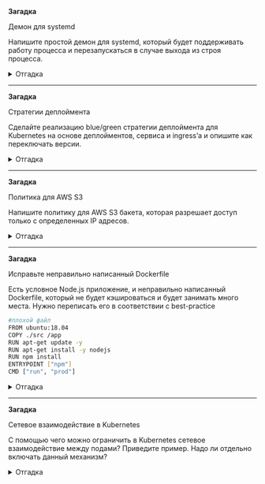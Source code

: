 **Загадка**

Демон для systemd

Напишите простой демон для systemd, который будет поддерживать работу процесса и перезапускаться в случае выхода из строя процесса.

<details>
  <summary>Отгадка</summary>
  Будем делать всё очень минималистично, но так, чтобы нескучно. Для минимализма сервисом будет netcat, пишущий в локальный файл:
  
  ```bash
  netcat -4 -l 3333 >> /tmp/dump
  ```
  А для веселья будем проверять non-privileged services, которые завезли в systemd 239. Нужно же когда-нибудь это попробовать.
  Создадим директорию и юнит-файл:
  ```bash
onboard@dceu0858:~$ mkdir -p .config/systemd/user/
onboard@dceu0858:~$ cat >.config/systemd/user/mytest.service
[Unit]
Description="A test service"

[Service]
ExecStart=/bin/sh -c '/usr/bin/netcat -4 -l 3333 >> /tmp/dump'
Type=simple
Restart=always
```
Небольшие пояснения. Сознательно опущены After, Requires и прочее. /bin/sh вызывается для того, чтобы наш редирект в файл работал. По умолчанию systemd не запускает никакого командного интерпретатора, а просто передаёт всё, что после имени бинарника, в качестве параметров. Type=simple потому, что sh умрёт вслед за netcat'ом, поскольку ему будет больше нечего делать. Ну, и Restart=always будет перезапускать сервис всегда, даже если exit code == 0.

Скажем, что systemd-userd для моего пользователя должен стартовать вместе с системой, иначе сервис умрёт при выходе пользователя из системы:
```bash
onboard@dceu0858:~$ sudo loginctl enable-linger onboard
```
Загрузим новые юниты:
```bash
onboard@dceu0858:~$ systemctl --user daemon-reload
```
Запустим, проверим статус:
```bash
onboard@dceu0858:~$ systemctl --user start mytest
onboard@dceu0858:~$ systemctl --user status mytest
● mytest.service - "A test service"
     Loaded: loaded (/home/onboard/.config/systemd/user/mytest.service; static; vendor preset: enabled)
     Active: active (running) since Thu 2021-04-15 10:21:57 CEST; 4s ago
   Main PID: 24886 (sh)
     CGroup: /user.slice/user-1000.slice/user@1000.service/mytest.service
             ├─24886 /bin/sh -c /usr/bin/netcat -4 -l 3333 >> /tmp/dump
             └─24887 /usr/bin/netcat -4 -l 3333

Apr 15 10:21:57 dceu0858 systemd[24709]: Started "A test service".
```

Убъём процесс и посмотрим, перезапустился ли он:
```bash
onboard@dceu0858:~$ kill 24887
onboard@dceu0858:~$ systemctl --user status mytest
● mytest.service - "A test service"
     Loaded: loaded (/home/onboard/.config/systemd/user/mytest.service; static; vendor preset: enabled)
     Active: active (running) since Thu 2021-04-15 10:22:27 CEST; 2s ago
   Main PID: 24890 (sh)
     CGroup: /user.slice/user-1000.slice/user@1000.service/mytest.service
             ├─24890 /bin/sh -c /usr/bin/netcat -4 -l 3333 >> /tmp/dump
             └─24891 /usr/bin/netcat -4 -l 3333

Apr 15 10:22:27 dceu0858 systemd[24709]: mytest.service: Scheduled restart job, restart counter is at 1.
Apr 15 10:22:27 dceu0858 systemd[24709]: Stopped "A test service".
Apr 15 10:22:27 dceu0858 systemd[24709]: Started "A test service".
```
Всё работает ровно как и заказано.
</details>

---------
**Загадка**

Стратегии деплоймента

Сделайте реализацию blue/green стратегии деплоймента для Kubernetes на основе деплойментов, сервиса и ingress’а и опишите как переключать версии.


<details>
  <summary>Отгадка</summary>

В качестве примера приложений возьмём просто Apache двух разных версий.
Репликасет с Apache 2.4.41:
```bash
$ curl https://raw.githubusercontent.com/Gutttlt/kube-play/main/blue-green-deploy-v1.yaml
# V1: httpd 2.4.41
apiVersion: apps/v1
kind: Deployment
metadata:
  name: app-v1
spec:
  selector:
    matchLabels:
      app: app-v1
  replicas: 2
  template:
    metadata:
      labels:
        app: app-v1
    spec:
      containers:
        - name: app-v1
          image: docker.io/library/httpd:2.4.41
          ports:
            - containerPort: 80
```

То же, но с Apache 2.4.46:
```bash
$ curl https://raw.githubusercontent.com/Gutttlt/kube-play/main/blue-green-deploy-v2.yaml
# V2: httpd 2.4.46
apiVersion: apps/v1
kind: Deployment
metadata:
  name: app-v2
spec:
  selector:
    matchLabels:
      app: app-v2
  replicas: 2
  template:
    metadata:
      labels:
        app: app-v2
    spec:
      containers:
        - name: app-v2
          image: docker.io/library/httpd:2.4.46
          ports:
            - containerPort: 80
```

Применим оба:
```bash
$ kubectl apply -f https://raw.githubusercontent.com/Gutttlt/kube-play/main/blue-green-deploy-v1.yaml
deployment.apps/app-v1 created
$ kubectl apply -f https://raw.githubusercontent.com/Gutttlt/kube-play/main/blue-green-deploy-v2.yaml
deployment.apps/app-v2 created
```

Убедимся, что всё поднялось (ну, или ещё поднимается, слишком поздно заметил):
```bash
$ kubectl get rs,pods
NAME                                DESIRED   CURRENT   READY   AGE
replicaset.apps/app-v1-5d5dfcc7b    2         2         0       10s
replicaset.apps/app-v2-7c97464cdf   2         2         0       6s

NAME                          READY   STATUS              RESTARTS   AGE
pod/app-v1-5d5dfcc7b-88dnf    0/1     ContainerCreating   0          10s
pod/app-v1-5d5dfcc7b-rlpwh    0/1     ContainerCreating   0          10s
pod/app-v2-7c97464cdf-lvck4   0/1     ContainerCreating   0          6s
pod/app-v2-7c97464cdf-rbp8b   0/1     ContainerCreating   0          6s
```

Далее можно пойти двумя путями: сделать сервис, который будем переключать между репликасетами, или же несколько сервисов, и переключать между ними будем на уровне трафик-менеджера. Из текста задания неясно, каким именно способом это должно быть реализовано, поэтому выбираем любой разумный. В данном случае будем переключать в сервисе (хотя вариант с переключением в ингрессе почему-то кажется более правильным).

Оределим сервис, посылающий на первую версию приложения:
```bash
$ curl https://raw.githubusercontent.com/Gutttlt/kube-play/main/blue-green-deploy-service.yaml
# A service
apiVersion: v1
kind: Service
metadata:
  name: service
spec:
  selector:
    app: app-v1
  ports:
    - protocol: TCP
      port: 80
      targetPort: 80
```

Применим и убедимся, что он живой:
```bash
$ kubectl apply -f https://raw.githubusercontent.com/Gutttlt/kube-play/main/blue-green-deploy-service.yaml
service/service created
$ kubectl get services
NAME         TYPE        CLUSTER-IP      EXTERNAL-IP   PORT(S)   AGE
kubernetes   ClusterIP   10.96.0.1       <none>        443/TCP   53s
service      ClusterIP   10.96.163.180   <none>        80/TCP    6s
```
Теперь посмотрим, куда же он нас в действительности посылает:
```bash
$ curl -sD - http://10.96.163.180 | grep Apache
Server: Apache/2.4.41 (Unix)
```
Отлично, а теперь поменяем версию приложения на v2 (которая с Apache 2.4.46) и применим изменения:
```bash
$ curl -s  https://raw.githubusercontent.com/Gutttlt/kube-play/main/blue-green-deploy-service.yaml | sed -e 's/app-v1/app-v2/' | kubectl apply -f -
service/service configured
```
Куда нас теперь посылают?
```bash
$ curl -sD - http://10.96.163.180 | grep Apache
Server: Apache/2.4.46 (Unix)
```
Именно, в 2.4.46, как мы и хотели. Старые поды при этом живут, поскольку мы не просили их убивать. Потом можно убрать с помощью kubectl delete -f ...

Теперь убедимся, что у нас крутится какой-нибудь ингресс-контроллер:
```bash
$ kubectl get pods --namespace=kube-system | grep ingress
nginx-ingress-controller-6fc5bcc8c9-czkwf   0/1     Running   0          28s
```
Определим, что хотим отправить /app на наш сервис:
```bash
$ curl  https://raw.githubusercontent.com/Gutttlt/kube-play/main/blue-green-deploy-ingress.yaml
apiVersion: networking.k8s.io/v1beta1
kind: Ingress
metadata:
  name: app-ingress
  annotations: 
    nginx.ingress.kubernetes.io/rewrite-target: /
spec:
  rules:
    - http:
        paths:
        - path: /app
          backend:
            serviceName: service
            servicePort: 80
```

Применим, насладимся:
```bash
$ kubectl apply -f  https://raw.githubusercontent.com/Gutttlt/kube-play/main/blue-green-deploy-ingress.yaml
ingress.networking.k8s.io/app-ingress created

$ kubectl get ingress
NAME          HOSTS   ADDRESS       PORTS   AGE
app-ingress   *       172.17.0.30   80      17m

$ curl http://172.17.0.30/app 
<html><body><h1>It works!</h1></body></html>
```
</details>

---------
**Загадка**

Политика для AWS S3

Напишите политику для AWS S3 бакета, которая разрешает доступ только с определенных IP адресов.

<details>
  <summary>Отгадка</summary>
Вот полиси, разрешающая GetObject из сети DO, в которой крутится ваш веб-сайт (чтобы можно было проверить), с одной из моих VPS, а также разрешающая всё моему AWS-пользователю в этом аккаунте:
 
 ```json
{
    "Version": "2012-10-17",
    "Id": "DIGITALOCEAN-107-170-0-0",
    "Statement": [
        {
            "Sid": "AllowS3GetObjectDO",
            "Effect": "Allow",
            "Principal": "*",
            "Action": "s3:GetObject",
            "Resource": [
                "arn:aws:s3:::yarospa-test",
                "arn:aws:s3:::yarospa-test/*"
            ],
            "Condition": {
                "IpAddress": {
                    "aws:SourceIp": [
                        "107.170.0.0/17",
                        "95.142.47.157/24"
                    ]
                }
            }
        },
        {
            "Sid": "AllowOwnerS3",
            "Effect": "Allow",
            "Principal": {
                "AWS": "arn:aws:iam::607905336588:user/yarospa_y"
            },
            "Action": "s3:*",
            "Resource": [
                "arn:aws:s3:::yarospa-test",
                "arn:aws:s3:::yarospa-test/*"
            ]
        }
    ]
}
  
  ```
По умолчанию запрещено всё, что не разрешено, поэтому явный Deny не нужен. А вот явный Allow для пользователя нужен, иначе текующий пользователь не сможет вообще ничего делать с бакетом, и даже для последующего редактирования полиси нужно будет заходить под root'ом данного аккаунта.
 
 Проверяем с машины с IP-адресом из списка разрешённых:
  ```bash
  gutt@v138312:~$ curl   https://yarospa-test.s3.eu-central-1.amazonaws.com/hi.txt
  Hi! :-)
  ```
   А теперь с какой-нибудь другой:
  ```bash
 [gutt@berega ~]$ curl   https://yarospa-test.s3.eu-central-1.amazonaws.com/hi.txt
<?xml version="1.0" encoding="UTF-8"?>
<Error><Code>AccessDenied</Code><Message>Access Denied</Message><RequestId>JX96D4MF7JNG14VY</RequestId><HostId>nNWEWO452bUJmGWM2lRQMRhn/foHpnjZX/kcwldkkXpWozfvr6kDxk7mOr/7ZgdGV/ZRpDHCXD4=</HostId></Error>
  ```

</details>

---------
**Загадка**

Исправьте неправильно написанный Dockerfile

Есть условное Node.js приложение, и неправильно написанный Dockerfile, который не будет кэшироваться и будет занимать много места. Нужно переписать его в соответствии с best-practice
```bash
#плохой файл 
FROM ubuntu:18.04 
COPY ./src /app 
RUN apt-get update -y 
RUN apt-get install -y nodejs 
RUN npm install 
ENTRYPOINT ["npm"] 
CMD ["run", "prod"]
```

<details>
  <summary>Отгадка</summary>
 
  В Node.js я ни в зуб ногой (хотя что-то приходилось контейнеризовать, как раз в стиле "ребята, никогда так не делайте!" из задания), поэтому начнём с чтения нодовских рекомендаций для Докера: https://github.com/nodejs/docker-node/blob/main/docs/BestPractices.md
  
  Оттуда следует, что вместо ванильной Убунты имеет смысл использовать готовый образ ноды, там хотя бы уже есть нормальный пользователь для запуска приложений (хотя в запуске чего-то внутри контейнера от рута ничего сильно криминального нет). Ищем на Докерхабе образ ноды, там находим ещё и ссылку на документ, говорящий, как лучше этот образ использовать: https://github.com/nodejs/docker-node/blob/main/README.md#how-to-use-this-image
  
Там сказано, есть есть образ slim, который вот прямо совсем минимальный, и он-то нам и нужен.
Также рекомендуется определить переменную окружения NODE_ENV=production.

Ещё быстрый гуглинг выявил вот такую страницу (которая, надо сказать, много полезнее всех вышеперечисленных): https://nodejs.org/en/docs/guides/nodejs-docker-webapp/

Там говорится, что нужно сначала копировать только package.json, где описаны все зависимости, и потом делать npm install. Зависимости меняются редко, и если мы просто поменяли что-то в коде приложения, мы сможем пересобрать контейнер, переиспользуя закешированный слой с npm install. Там же рекомендуется переходить с npm install на npm ci для автоматических билдов.
Соберём всё вместе:

```bash
FROM node:slim

ENV NODE_ENV production

RUN su - node sh -c 'mkdir -p /home/node/app'
WORKDIR /home/node/app
COPY --chown=node src/package*.json src/npm-shrinkwrap*.json ./ 
RUN npm ci
COPY --chown=node src/* ./
CMD [ "node", "server.js" ]

USER node
```
Этот докерфайл не проверялся на собираемость. "I have only proved it correct, not tried it" :-)

</details>

---------
**Загадка**

Сетевое взаимодействие в Kubernetes

С помощью чего можно ограничить в Kubernetes сетевое взаимодействие между подами? Приведите пример. Надо ли отдельно включать данный механизм?

<details>
  <summary>Отгадка</summary>
  Для этого нужно создать объект NetworkPolicy, в котором и определить, какие поды могут взаимодействовать: https://kubernetes.io/docs/concepts/services-networking/network-policies/. По умолчанию всем можно говорить со всеми в пределах кластера. Как только создаётся объект NetworkPolicy, все поды, подпадающие под spec.selector, перестают принимать соединения ото всех, разрешая только то, что подпадает под ingress.from. Равно начинает резаться не относящися к ingress исходящий трафик, если иное не определено в egress. Нужно ли включать и то, как включать, зависит от Container Networking Provider. Не все это умеют. 
</details>
